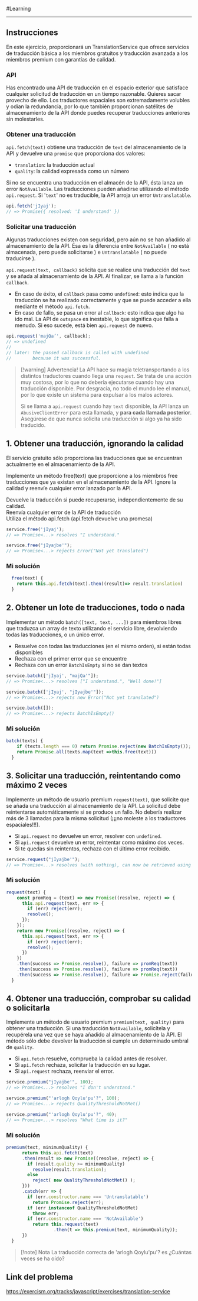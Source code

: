 #Learning 
____
## Instrucciones 

En este ejercicio, proporcionará un TranslationService que ofrece servicios de traducción básica a los miembros gratuitos y traducción avanzada a los miembros premium con garantías de calidad.
### API

Has encontrado una API de traducción en el espacio exterior que satisface cualquier solicitud de traducción en un tiempo razonable. Quieres sacar provecho de ello. Los traductores espaciales son extremadamente volubles y odian la redundancia, por lo que también proporcionan satélites de almacenamiento de la API donde puedes recuperar traducciones anteriores sin molestarles.
### Obtener una traducción

`api.fetch(text)` obtiene una traducción de `text` del almacenamiento de la API y devuelve una `promise` que proporciona dos valores:  
  
- `translation`: la traducción actual  
- `quality`: la calidad expresada como un número  

Si no se encuentra una traducción en el almacén de la API, ésta lanza un error `NotAvailable`. Las traducciones pueden añadirse utilizando el método `api.request`. Si '`text`' no es traducible, la API arroja un error `Untranslatable`.

```js
api.fetch('jIyaj');
// => Promise({ resolved: 'I understand' })
```
### Solicitar una traducción

Algunas traducciones existen con seguridad, pero aún no se han añadido al almacenamiento de la API. Ésa es la diferencia entre `NotAvailable` ( no está almacenada, pero puede solicitarse ) e `Untranslatable` ( no puede traducirse ).  
  
`api.request(text, callback)` solicita que se realice una traducción del `text` y se añada al almacenamiento de la API. Al finalizar, se llama a la función `callback`.  
  
- En caso de éxito, el `callback` pasa como `undefined`: esto indica que la traducción se ha realizado correctamente y que se puede acceder a ella mediante el método `api.fetch`.  
- En caso de fallo, se pasa un error al `callback`: esto indica que algo ha ido mal. La API de `outspace` es inestable, lo que significa que falla a menudo. Si eso sucede, está bien `api.request` de nuevo.

```js
api.request('majQa’', callback);
// => undefined
//
// later: the passed callback is called with undefined
//        because it was successful.
```

>[!warning] Advertencia!
>La API hace su magia teletransportando a los distintos traductores cuando llega una `request`. Se trata de una acción muy costosa, por lo que no debería ejecutarse cuando hay una traducción disponible. Por desgracia, no todo el mundo lee el manual, por lo que existe un sistema para expulsar a los malos actores.  
>
>Si se llama a `api.request` cuando hay `text` disponible, la API lanza un `AbusiveClientError` para esta llamada, y **para cada llamada posterior**. Asegúrese de que nunca solicita una traducción si algo ya ha sido traducido.
## 1. Obtener una traducción, ignorando la calidad  

El servicio gratuito sólo proporciona las traducciones que se encuentran actualmente en el almacenamiento de la API.  
  
Implemente un método free(text) que proporcione a los miembros free traducciones que ya existan en el almacenamiento de la API. Ignore la calidad y reenvíe cualquier error lanzado por la API.  
  
Devuelve la traducción si puede recuperarse, independientemente de su calidad.  
Reenvía cualquier error de la API de traducción  
Utiliza el método api.fetch (api.fetch devuelve una promesa)

```js
service.free('jIyaj');
// => Promise<...> resolves "I understand."

service.free("jIyajbe'");
// => Promise<...> rejects Error("Not yet translated")
```
### Mi solución

```js
  free(text) {
    return this.api.fetch(text).then((result)=> result.translation)
  }
```
## 2. Obtener un lote de traducciones, todo o nada  

Implementar un método `batch([text, text, ...])` para miembros libres que traduzca un array de texto utilizando el servicio libre, devolviendo todas las traducciones, o un único error.  
  
- Resuelve con todas las traducciones (en el mismo orden), si están todas disponibles  
- Rechaza con el primer error que se encuentre  
- Rechaza con un error `BatchIsEmpty` si no se dan textos

```js
service.batch(['jIyaj', "majQa'"]);
// => Promise<...> resolves ["I understand.", "Well done!"]

service.batch(['jIyaj', "jIyajbe'"]);
// => Promise<...> rejects new Error("Not yet translated")

service.batch([]);
// => Promise<...> rejects BatchIsEmpty()
```
### Mi solución

```js
batch(texts) {
    if (texts.length === 0) return Promise.reject(new BatchIsEmpty());
    return Promise.all(texts.map(text =>this.free(text)))
  }
```
## 3. Solicitar una traducción, reintentando como máximo 2 veces  

Implemente un método de usuario premium `request(text)`, que solicite que se añada una traducción al almacenamiento de la API. La solicitud debe reintentarse automáticamente si se produce un fallo. No debería realizar más de 3 llamadas para la misma solicitud (¡¡¡no moleste a los traductores espaciales!!!).  
  
- Si `api.request` no devuelve un error, resolver con `undefined`.
- Si `api.request` devuelve un error, reintentar como máximo dos veces.  
- Si te quedas sin reintentos, rechaza con el último error recibido.

```js
service.request("jIyajbe'");
// => Promise<...> resolves (with nothing), can now be retrieved using the fetch API
```
### Mi solución

```js
request(text) {
    const promReq = (text) => new Promise((resolve, reject) => {
      this.api.request(text, err => {
        if (err) reject(err);
        resolve();
      });
    });
    return new Promise((resolve, reject) => {
      this.api.request(text, err => {
        if (err) reject(err);
        resolve();
      })
    })
    .then(success => Promise.resolve(), failure => promReq(text))
    .then(success => Promise.resolve(), failure => promReq(text))
    .then(success => Promise.resolve(), failure => Promise.reject(failure))
  }
```
## 4. Obtener una traducción, comprobar su calidad o solicitarla  

Implemente un método de usuario premium `premium(text, quality)` para obtener una traducción. Si una traducción `NotAvailable`, solicítela y recupérela una vez que se haya añadido al almacenamiento de la API. El método sólo debe devolver la traducción si cumple un determinado umbral de `quality`.  
  
- Si `api.fetch` resuelve, comprueba la calidad antes de resolver.  
- Si `api.fetch` rechaza, solicitar la traducción en su lugar.  
- Si `api.request` rechaza, reenviar el error.

```js
service.premium("jIyajbe'", 100);
// => Promise<...> resolves "I don't understand."

service.premium("'arlogh Qoylu'pu'?", 100);
// => Promise<...> rejects QualityThresholdNotMet()

service.premium("'arlogh Qoylu'pu'?", 40);
// => Promise<...> resolves "What time is it?"
```
### Mi solución

```js
premium(text, minimumQuality) {
      return this.api.fetch(text)
      .then(result => new Promise((resolve, reject) => {
        if (result.quality >= minimumQuality)
          resolve(result.translation);
        else
          reject( new QualityThresholdNotMet() );
      }))
      .catch(err => {
        if (err.constructor.name === 'Untranslatable')
          return Promise.reject(err);
        if (err instanceof QualityThresholdNotMet)
          throw err;
        if (err.constructor.name === 'NotAvailable')
          return this.request(text)
                  .then(t => this.premium(text, minimumQuality));
      })
  }
```

> [!note] Nota
> La traducción correcta de 'arlogh Qoylu'pu'? es ¿Cuántas veces se ha oído?
## Link del problema

https://exercism.org/tracks/javascript/exercises/translation-service